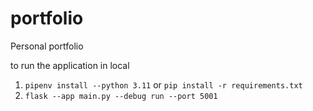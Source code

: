 # portfolio

Personal portfolio

to run the application in local

1. `pipenv install --python 3.11`
   or
   `pip install -r requirements.txt`
2. `flask --app main.py --debug run --port 5001`
